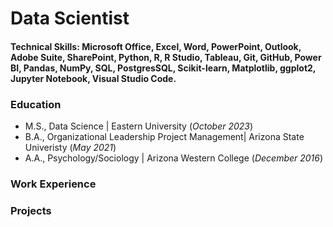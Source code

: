 # Data Scientist

#### Technical Skills: Microsoft Office, Excel, Word, PowerPoint, Outlook, Adobe Suite, SharePoint, Python, R, R Studio, Tableau, Git, GitHub, Power BI, Pandas, NumPy, SQL, PostgresSQL, Scikit-learn, Matplotlib, ggplot2, Jupyter Notebook, Visual Studio Code. 

### Education
- M.S., Data Science | Eastern University (_October 2023_)								       		
- B.A., Organizational Leadership Project Management| Arizona State Univeristy (_May 2021_)	 			        		
- A.A., Psychology/Sociology | Arizona Western College (_December 2016_)

### Work Experience


### Projects


